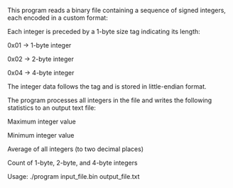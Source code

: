 This program reads a binary file containing a sequence of signed integers, each encoded in a custom format:

Each integer is preceded by a 1-byte size tag indicating its length:

0x01 → 1-byte integer

0x02 → 2-byte integer

0x04 → 4-byte integer

The integer data follows the tag and is stored in little-endian format.

The program processes all integers in the file and writes the following statistics to an output text file:

Maximum integer value

Minimum integer value

Average of all integers (to two decimal places)

Count of 1-byte, 2-byte, and 4-byte integers

Usage:
./program input_file.bin output_file.txt
